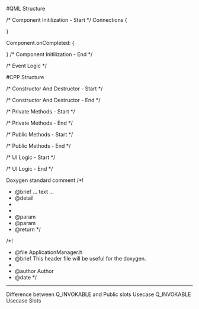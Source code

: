 #QML Structure

/* Component Initilization - Start */
Connections {

}

Component.onCompleted: {

}
/* Component Initilization - End */

/* Event Logic */


#CPP Structure

/* Constructor And Destructor - Start */

/* Constructor And Destructor - End */


/* Private Methods - Start */

/* Private Methods - End */


/* Public Methods - Start */

/* Public Methods - End */


/* UI Logic - Start */

/* UI Logic - End */


Doxygen standard comment
/*!
 * @brief ... text ...
 * @detail
 *
 *
 * @param
 * @param
 * @return
 */
 


/*!
 *  @file ApplicationManager.h
 *  @brief This header file will be useful for the doxygen.
 *
 *  @author Author <email>
 *  @date
 */





--------------------------------------------------------------
Difference between Q_INVOKABLE and Public slots
Usecase Q_INVOKABLE 
Usecase Slots
